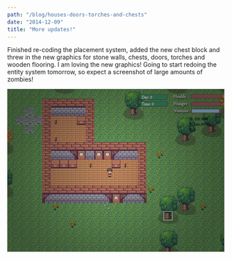 ```yaml
---
path: "/blog/houses-doors-torches-and-chests"
date: "2014-12-09"
title: "More updates!"
---
```

Finished re-coding the placement system, added the new chest block and threw in the new graphics for stone walls, chests, doors, torches and wooden flooring. I am loving the new graphics! Going to start redoing the entity system tomorrow, so expect a screenshot of large amounts of zombies!

![Screenshot of doors, torches and chests](./houses.png)
